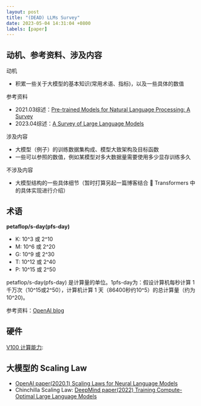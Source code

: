 ```yaml
---
layout: post
title: "(DEAD) LLMs Survey"
date: 2023-05-04 14:31:04 +0800
labels: [paper]
---
```


## 动机、参考资料、涉及内容

动机

- 积累一些关于大模型的基本知识(常用术语、指标)，以及一些具体的数值

参考资料

- 2021.03综述：[Pre-trained Models for Natural Language Processing: A Survey](https://arxiv.org/abs/2003.08241)
- 2023.04综述：[A Survey of Large Language Models](https://arxiv.org/abs/2303.18223)

涉及内容

- 大模型（例子）的训练数据集构成、模型大致架构及目标函数
- 一些可以参照的数值，例如某模型对多大数据量需要使用多少显存训练多久

不涉及内容

- 大模型结构的一些具体细节（暂时打算另起一篇博客结合 🤗 Transformers 中的具体实现进行介绍）

## 术语

**petaflop/s-day(pfs-day)**

- K: 10^3 或 2^10
- M: 10^6 或 2^20
- G: 10^9 或 2^30
- T: 10^12 或 2^40
- P: 10^15 或 2^50

petaflop/s-day(pfs-day) 是计算量的单位。1pfs-day为：假设计算机每秒计算 1 千万次（10^15或2^50），计算机计算 1 天（86400秒约10^5）的总计算量（约为10^20)。

参考资料：[OpenAI blog](https://openai.com/research/ai-and-compute)

## 硬件

[V100 计算能力](https://images.nvidia.cn/content/technologies/volta/pdf/volta-v100-datasheet-update-us-1165301-r5.pdf): 

## 大模型的 Scaling Law

- [OpenAI paper(2020.1) Scaling Laws for Neural Language Models](https://arxiv.org/pdf/2001.08361.pdf)
- Chinchilla Scaling Law: [DeepMind paper(2022) Training Compute-Optimal Large Language Models](https://arxiv.org/pdf/2203.15556.pdf)